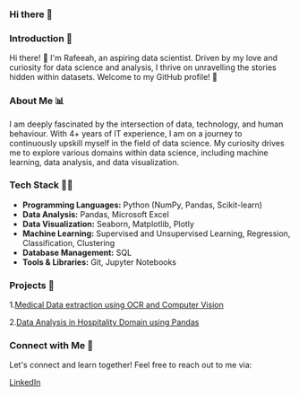 ### Hi there 👋

### Introduction 🌟

Hi there! 👋 I'm Rafeeah, an aspiring data scientist. Driven by my love and curiosity for data science and analysis, I thrive on unravelling the stories hidden within datasets. Welcome to my GitHub profile! 🚀

### About Me 📊

I am deeply fascinated by the intersection of data, technology, and human behaviour. With 4+ years of IT experience, I am on a journey to continuously upskill myself in the field of data science. My curiosity drives me to explore various domains within data science, including machine learning, data analysis, and data visualization.

### Tech Stack 👩‍💻 

- **Programming Languages:** Python (NumPy, Pandas, Scikit-learn)
- **Data Analysis:** Pandas, Microsoft Excel
- **Data Visualization:** Seaborn, Matplotlib, Plotly
- **Machine Learning:** Supervised and Unsupervised Learning, Regression, Classification, Clustering
- **Database Management:** SQL
- **Tools & Libraries:** Git, Jupyter Notebooks

### Projects 🚀

1.[Medical Data extraction using OCR and Computer Vision](https://github.com/rafeeah123/medical_data_project)

2.[Data Analysis in Hospitality Domain using Pandas](https://github.com/rafeeah123/AtliqHotels_DataAnalysis)


### Connect with Me 🔗

Let's connect and learn together! Feel free to reach out to me via:

[LinkedIn](https://www.linkedin.com/in/rafeeahramzan/)
